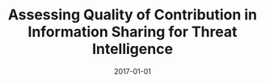 ---
title: "Assessing Quality of Contribution in Information Sharing for Threat Intelligence"
collection: publications
permalink: /publication/2017-01-01-Assessing-Quality-of-Contribution-in-Information-Sharing-for-Threat-Intelligence
date: 2017-01-01
venue: 'In the proceedings of IEEE Symposium on Privacy-Aware Computing, PAC 2017, Washington, DC, USA, August 1-4, 2017'
paperurl: 'https://doi.ieeecomputersociety.org/10.1109/PAC.2017.39'
citation: ' David Mohaisen,  Omar Al{-}Ibrahim,  Charles Kamhoua,  Kevin Kwiat,  Laurent Njilla, &quot;Assessing Quality of Contribution in Information Sharing for Threat Intelligence.&quot; In the proceedings of IEEE Symposium on Privacy-Aware Computing, PAC 2017, Washington, DC, USA, August 1-4, 2017, 2017.'
---